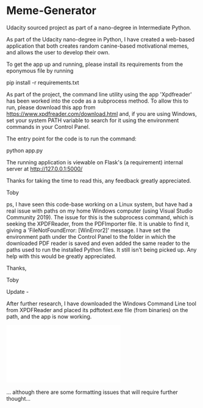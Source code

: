 # Meme-Generator
Udacity sourced project as part of a nano-degree in Intermediate Python.

As part of the Udacity nano-degree in Python, I have created a web-based application that both creates random canine-based motivational memes, and allows the user to develop their own.

To get the app up and running, please install its requirements from the eponymous file by running

pip install -r requirements.txt

As part of the project, the command line utility using the app 'Xpdfreader' has been worked into the code as a subprocess method. To allow this to run, please download this app from https://www.xpdfreader.com/download.html and, if you are using Windows, set your system PATH variable to search for it using the environment commands in your Control Panel.

The entry point for the code is to run the command:

python app.py

The running application is viewable on Flask's (a requirement) internal server at http://127.0.0.1:5000/

Thanks for taking the time to read this, any feedback greatly appreciated.

Toby

ps, I have seen this code-base working on a Linux system, but have had a real issue with paths on my home Windows computer (using Visual Studio Community 2019). The issue for this is the subprocess command, which is seeking the XPDFReader, from the PDFImporter file. It is unable to find it, giving a 'FileNotFoundError: [WinError2]' message. I have set the environment path under the Control Panel to the folder in which the downloaded PDF reader is saved and even added the same reader to the paths used to run the installed Python files. It still isn't being picked up. Any help with this would be greatly appreciated.

Thanks,

Toby

Update - 

After further research, I have downloaded the Windows Command Line tool from XPDFReader and placed its pdftotext.exe file (from binaries) on the path, and the app is now working.

![](Meme-generator%20images/working.app.py)

... although there are some formatting issues that will require further thought...



